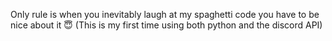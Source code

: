 Only rule is when you inevitably laugh at my spaghetti code you have to be nice about it 😇
(This is my first time using both python and the discord API)
